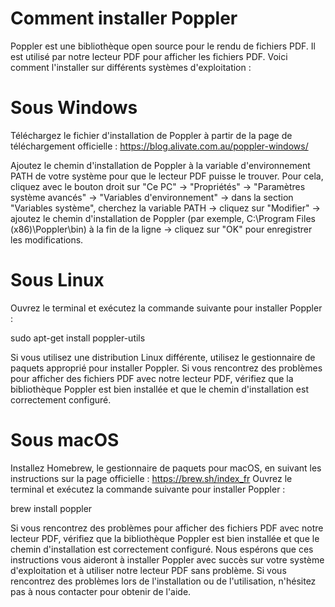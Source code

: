 # Comment installer Poppler
Poppler est une bibliothèque open source pour le rendu de fichiers PDF. Il est utilisé par notre lecteur PDF pour afficher les fichiers PDF. Voici comment l'installer sur différents systèmes d'exploitation :

# Sous Windows
Téléchargez le fichier d'installation de Poppler à partir de la page de téléchargement officielle : https://blog.alivate.com.au/poppler-windows/


Ajoutez le chemin d'installation de Poppler à la variable d'environnement PATH de votre système pour que le lecteur PDF puisse le trouver. Pour cela, cliquez avec le bouton droit sur "Ce PC" -> "Propriétés" -> "Paramètres système avancés" -> "Variables d'environnement" -> dans la section "Variables système", cherchez la variable PATH -> cliquez sur "Modifier" -> ajoutez le chemin d'installation de Poppler (par exemple, C:\Program Files (x86)\Poppler\bin) à la fin de la ligne -> cliquez sur "OK" pour enregistrer les modifications.
# Sous Linux
Ouvrez le terminal et exécutez la commande suivante pour installer Poppler :

sudo apt-get install poppler-utils

Si vous utilisez une distribution Linux différente, utilisez le gestionnaire de paquets approprié pour installer Poppler.
Si vous rencontrez des problèmes pour afficher des fichiers PDF avec notre lecteur PDF, vérifiez que la bibliothèque Poppler est bien installée et que le chemin d'installation est correctement configuré.
# Sous macOS
Installez Homebrew, le gestionnaire de paquets pour macOS, en suivant les instructions sur la page officielle : https://brew.sh/index_fr
Ouvrez le terminal et exécutez la commande suivante pour installer Poppler :

brew install poppler

Si vous rencontrez des problèmes pour afficher des fichiers PDF avec notre lecteur PDF, vérifiez que la bibliothèque Poppler est bien installée et que le chemin d'installation est correctement configuré.
Nous espérons que ces instructions vous aideront à installer Poppler avec succès sur votre système d'exploitation et à utiliser notre lecteur PDF sans problème. Si vous rencontrez des problèmes lors de l'installation ou de l'utilisation, n'hésitez pas à nous contacter pour obtenir de l'aide.




